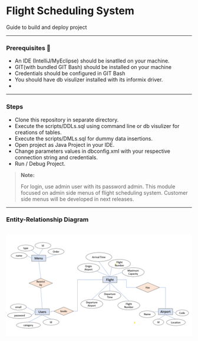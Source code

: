 # Flight Scheduling System
Guide to build and deploy project

---
### Prerequisites  📝
- An IDE (IntelliJ/MyEclipse) should be isnatlled on your machine.
- GIT(with bundled GIT Bash) should be installed on your machine
- Credentials should be configured in GIT Bash
- You should have db visulizer installed with its informix driver.
-
---
### Steps
- Clone this repository in separate directory.
- Execute the scripts/DDLs.sql using command line or db visulizer for creations of tables.
- Execute the scripts/DMLs.sql for dummy data insertions.
- Open project as Java Project in your IDE.
- Change parameters values in dbconfig.xml with your respective connection string and credentials.
- Run / Debug Project.

> **Note:**
>
> For login, use admin user with its password admin.
> This module focused on admin side menus of flight scheduling system.
> Customer side menus will be developed in next releases.
> 
> 
---
### Entity-Relationship Diagram
![Screenshot](https://github.com/Iqra5545/FlightSceduleSystem/blob/main/Screenshots/ERD.png)
---
